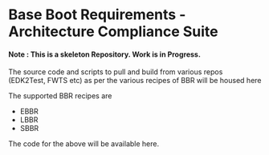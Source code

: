 # Base Boot Requirements - Architecture Compliance Suite
#### Note : This is a skeleton Repository. Work is in Progress.


The source code and scripts to pull and build from various repos (EDK2Test, FWTS etc) as per the various recipes of BBR will be housed here


The supported BBR recipes are 
  - EBBR
  - LBBR
  - SBBR
 
The code for the above will be available here.